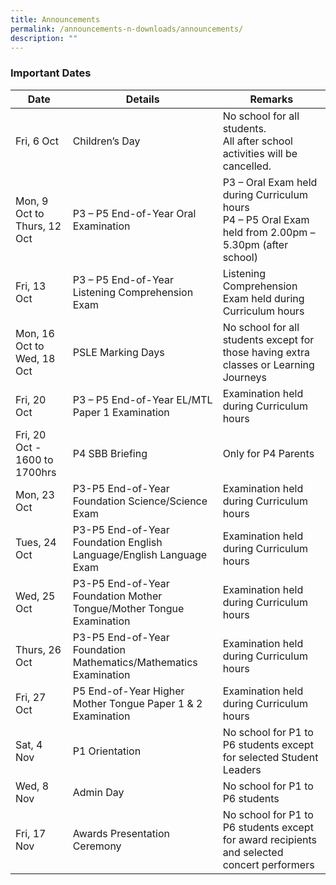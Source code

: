 ```yaml
---
title: Announcements
permalink: /announcements-n-downloads/announcements/
description: ""
---
```

### Important Dates

| Date | Details | Remarks |
| -------- | -------- | -------- |
| Fri, 6 Oct | Children’s Day     | No school for all students. <br>All after school activities will be cancelled.     |
| Mon, 9 Oct to Thurs, 12 Oct | P3 – P5 End-of-Year Oral Examination | P3 – Oral Exam held during Curriculum hours <br>P4 – P5 Oral Exam held from 2.00pm – 5.30pm (after school) |
| Fri, 13 Oct | P3 – P5 End-of-Year Listening Comprehension Exam | Listening Comprehension Exam held during Curriculum hours |
| Mon, 16 Oct to Wed, 18 Oct | PSLE Marking Days | No school for all students except for those having extra classes or Learning Journeys |
| Fri, 20 Oct | P3 – P5 End-of-Year EL/MTL Paper 1 Examination | Examination held during Curriculum hours |
| Fri, 20 Oct - 1600 to 1700hrs | P4 SBB Briefing | Only for P4 Parents |
| Mon, 23 Oct | P3-P5 End-of-Year Foundation Science/Science Exam | Examination held during Curriculum hours |
| Tues, 24 Oct | P3-P5 End-of-Year Foundation English Language/English Language Exam | Examination held during Curriculum hours |
| Wed, 25 Oct | P3-P5 End-of-Year Foundation Mother Tongue/Mother Tongue Examination | Examination held during Curriculum hours |
| Thurs, 26 Oct | P3-P5 End-of-Year Foundation Mathematics/Mathematics Examination | Examination held during Curriculum hours |
| Fri, 27 Oct | P5 End-of-Year Higher Mother Tongue Paper 1 &amp; 2 Examination | Examination held during Curriculum hours |
| Sat, 4 Nov | P1 Orientation | No school for P1 to P6 students except for selected Student Leaders |
| Wed, 8 Nov | Admin Day | No school for P1 to P6 students |
| Fri, 17 Nov | Awards Presentation Ceremony | No school for P1 to P6 students except for award recipients and selected concert performers  |



 